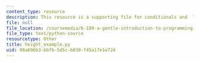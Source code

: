 ```yaml
---
content_type: resource
description: This resource is a supporting file for conditionals and  loops.
file: null
file_location: /coursemedia/6-189-a-gentle-introduction-to-programming-using-python-january-iap-2011/90a696b3bbfb5d5cb030f45a17e1e72d_height_example.py
file_type: text/python-source
resourcetype: Other
title: height_example.py
uid: 90a696b3-bbfb-5d5c-b030-f45a17e1e72d
---
```

